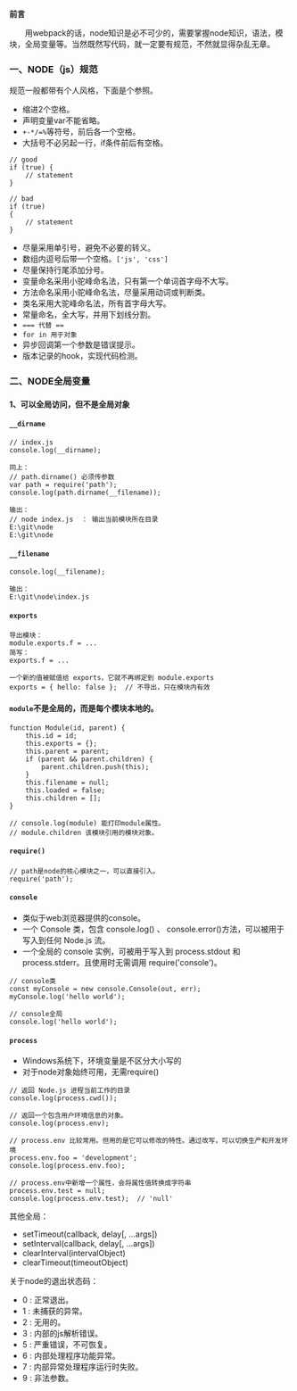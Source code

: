 **前言**

&#x3000;&#x3000;用webpack的话，node知识是必不可少的，需要掌握node知识，语法，模块，全局变量等。当然既然写代码，就一定要有规范，不然就显得杂乱无章。

### 一、NODE（js）规范

规范一般都带有个人风格，下面是个参照。

- 缩进2个空格。
- 声明变量var不能省略。
- `+-*/=%`等符号，前后各一个空格。
- 大括号不必另起一行，if条件前后有空格。
```
// good
if (true) {
    // statement
}

// bad
if (true)
{
    // statement
}
```
- 尽量采用单引号，避免不必要的转义。
- 数组内逗号后带一个空格。`['js', 'css']`
- 尽量保持行尾添加分号。
- 变量命名采用小驼峰命名法，只有第一个单词首字母不大写。
- 方法命名采用小驼峰命名法，尽量采用动词或判断类。
- 类名采用大驼峰命名法，所有首字母大写。
- 常量命名，全大写，并用下划线分割。
- `=== 代替 ==`
- `for in 用于对象`
- 异步回调第一个参数是错误提示。
- 版本记录的hook，实现代码检测。

### 二、NODE全局变量

#### 1、可以全局访问，但不是全局对象

#### `__dirname`

```
// index.js
console.log(__dirname);

同上：
// path.dirname() 必须传参数
var path = require('path');
console.log(path.dirname(__filename));

输出：
// node index.js  ： 输出当前模块所在目录
E:\git\node
E:\git\node
```

#### `__filename`

```
console.log(__filename);

输出：
E:\git\node\index.js
```

#### `exports`

```
导出模块：
module.exports.f = ...
简写：
exports.f = ...

一个新的值被赋值给 exports，它就不再绑定到 module.exports
exports = { hello: false };  // 不导出，只在模块内有效
```

#### `module`不是全局的，而是每个模块本地的。

```
function Module(id, parent) {
    this.id = id;
    this.exports = {};
    this.parent = parent;
    if (parent && parent.children) {
        parent.children.push(this);
    }
    this.filename = null;
    this.loaded = false;
    this.children = [];
}

// console.log(module) 能打印module属性。
// module.children 该模块引用的模块对象。
```

#### `require()`

```
// path是node的核心模块之一，可以直接引入。
require('path');
```

#### `console`

- 类似于web浏览器提供的console。
- 一个 Console 类，包含 console.log() 、 console.error()方法，可以被用于写入到任何 Node.js 流。
- 一个全局的 console 实例，可被用于写入到 process.stdout 和 process.stderr。且使用时无需调用 require('console')。

```
// console类
const myConsole = new console.Console(out, err);
myConsole.log('hello world');

// console全局
console.log('hello world');
```

#### `process`

- Windows系统下，环境变量是不区分大小写的
- 对于node对象始终可用，无需require()
```
// 返回 Node.js 进程当前工作的目录
console.log(process.cwd());

// 返回一个包含用户环境信息的对象。
console.log(process.env);

// process.env 比较常用。但用的是它可以修改的特性。通过改写，可以切换生产和开发环境
process.env.foo = 'development';
console.log(process.env.foo);

// process.env中新增一个属性，会将属性值转换成字符串
process.env.test = null;
console.log(process.env.test);  // 'null'
```

其他全局：

- setTimeout(callback, delay[, ...args])
- setInterval(callback, delay[, ...args])
- clearInterval(intervalObject)
- clearTimeout(timeoutObject)

关于node的退出状态码：
- 0 : 正常退出。
- 1 : 未捕获的异常。
- 2 : 无用的。
- 3 : 内部的js解析错误。
- 5 : 严重错误，不可恢复。
- 6 : 内部处理程序功能异常。
- 7 : 内部异常处理程序运行时失败。
- 9 : 非法参数。
